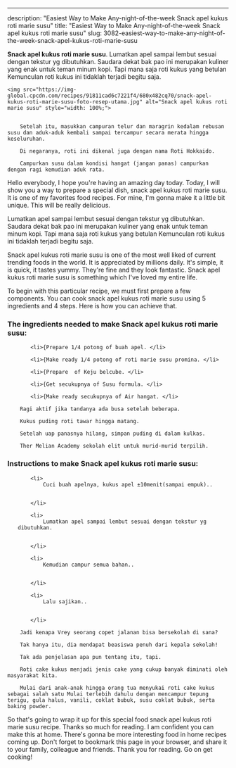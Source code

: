 ---
description: "Easiest Way to Make Any-night-of-the-week Snack apel kukus roti marie susu"
title: "Easiest Way to Make Any-night-of-the-week Snack apel kukus roti marie susu"
slug: 3082-easiest-way-to-make-any-night-of-the-week-snack-apel-kukus-roti-marie-susu

<p>
	<strong>Snack apel kukus roti marie susu</strong>. 
	Lumatkan apel sampai lembut sesuai dengan tekstur yg dibutuhkan. Saudara dekat bak pao ini merupakan kuliner yang enak untuk teman minum kopi. Tapi mana saja roti kukus yang betulan Kemunculan roti kukus ini tidaklah terjadi begitu saja.
</p>
<p>
	
	<img src="https://img-global.cpcdn.com/recipes/91811cad6c7221f4/680x482cq70/snack-apel-kukus-roti-marie-susu-foto-resep-utama.jpg" alt="Snack apel kukus roti marie susu" style="width: 100%;">
	
	
		Setelah itu, masukkan campuran telur dan maragrin kedalam rebusan susu dan aduk-aduk kembali sampai tercampur secara merata hingga keseluruhan.
	
		Di negaranya, roti ini dikenal juga dengan nama Roti Hokkaido.
	
		Campurkan susu dalam kondisi hangat (jangan panas) campurkan dengan ragi kemudian aduk rata.
	
</p>
<p>
	Hello everybody, I hope you're having an amazing day today. Today, I will show you a way to prepare a special dish, snack apel kukus roti marie susu. It is one of my favorites food recipes. For mine, I'm gonna make it a little bit unique. This will be really delicious.
</p>
	
<p>
	Lumatkan apel sampai lembut sesuai dengan tekstur yg dibutuhkan. Saudara dekat bak pao ini merupakan kuliner yang enak untuk teman minum kopi. Tapi mana saja roti kukus yang betulan Kemunculan roti kukus ini tidaklah terjadi begitu saja.
</p>
<p>
	Snack apel kukus roti marie susu is one of the most well liked of current trending foods in the world. It is appreciated by millions daily. It's simple, it is quick, it tastes yummy. They're fine and they look fantastic. Snack apel kukus roti marie susu is something which I've loved my entire life.
</p>

<p>
To begin with this particular recipe, we must first prepare a few components. You can cook snack apel kukus roti marie susu using 5 ingredients and 4 steps. Here is how you can achieve that.
</p>

<h3>The ingredients needed to make Snack apel kukus roti marie susu:</h3>

<ol>
	
		<li>{Prepare 1/4 potong of buah apel. </li>
	
		<li>{Make ready 1/4 potong of roti marie susu promina. </li>
	
		<li>{Prepare  of Keju belcube. </li>
	
		<li>{Get secukupnya of Susu formula. </li>
	
		<li>{Make ready secukupnya of Air hangat. </li>
	
</ol>
<p>
	
		Ragi aktif jika tandanya ada busa setelah beberapa.
	
		Kukus puding roti tawar hingga matang.
	
		Setelah uap panasnya hilang, simpan puding di dalam kulkas.
	
		Ther Melian Academy sekolah elit untuk murid-murid terpilih.
	
</p>

<h3>Instructions to make Snack apel kukus roti marie susu:</h3>

<ol>
	
		<li>
			Cuci buah apelnya, kukus apel ±10menit(sampai empuk)..
			
			
		</li>
	
		<li>
			Lumatkan apel sampai lembut sesuai dengan tekstur yg dibutuhkan.
			
			
		</li>
	
		<li>
			Kemudian campur semua bahan..
			
			
		</li>
	
		<li>
			Lalu sajikan..
			
			
		</li>
	
</ol>

<p>
	
		Jadi kenapa Vrey seorang copet jalanan bisa bersekolah di sana?
	
		Tak hanya itu, dia mendapat beasiswa penuh dari kepala sekolah!
	
		Tak ada penjelasan apa pun tentang itu, tapi.
	
		Roti cake kukus menjadi jenis cake yang cukup banyak diminati oleh masyarakat kita.
	
		Mulai dari anak-anak hingga orang tua menyukai roti cake kukus sebagai salah satu Mulai terlebih dahulu dengan mencampur tepung terigu, gula halus, vanili, coklat bubuk, susu coklat bubuk, serta baking powder.
	
</p>

<p>
	So that's going to wrap it up for this special food snack apel kukus roti marie susu recipe. Thanks so much for reading. I am confident you can make this at home. There's gonna be more interesting food in home recipes coming up. Don't forget to bookmark this page in your browser, and share it to your family, colleague and friends. Thank you for reading. Go on get cooking!
</p>
